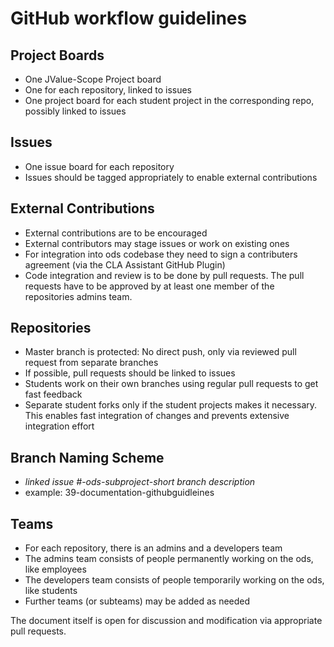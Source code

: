 
# GitHub workflow guidelines

## Project Boards
- One JValue-Scope Project board
- One for each repository, linked to issues
- One project board for each student project in the corresponding repo, possibly linked to issues 
  
## Issues
- One issue board for each repository
- Issues should be tagged appropriately to enable external contributions

## External Contributions
- External contributions are to be encouraged
- External contributors may stage issues or work on existing ones
- For integration into ods codebase they need to sign a contributers agreement (via the CLA Assistant GitHub Plugin)
- Code integration and review is to be done by pull requests. The pull requests have to be approved by at least one member of the repositories admins team. 

## Repositories
- Master branch is protected: No direct push, only via reviewed pull request from separate branches
- If possible, pull requests should be linked to issues
- Students work on their own branches using regular pull requests to get fast feedback
- Separate student forks only if the student projects makes it necessary. This enables fast integration of changes and prevents extensive integration effort

## Branch Naming Scheme
- *linked issue #*-*ods-subproject*-*short branch description*
- example: 39-documentation-githubguidleines

## Teams
- For each repository, there is an admins and a developers team
- The admins team consists of people permanently working on the ods, like employees
- The developers team consists of people temporarily working on the ods, like students
- Further teams (or subteams) may be added as needed
  
The document itself is open for discussion and modification via appropriate pull requests.
